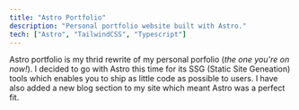 ```yaml
---
title: "Astro Portfolio"
description: "Personal portfolio website built with Astro."
tech: ["Astro", "TailwindCSS", "Typescript"]
---
```


Astro portfolio is my thrid rewrite of my personal porfolio (_the one you're on now!_).
I decided to go with Astro this time for its SSG (Static Site Geneation) tools
which enables you to ship as little code as possible to users. I have also
added a new blog section to my site which meant Astro was a perfect fit.
